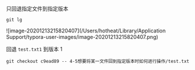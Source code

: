 只回退指定文件到指定版本

```
git lg
```

![image-20201213215820407](/Users/hotheat/Library/Application Support/typora-user-images/image-20201213215820407.png)

回退 `test.txt1` 到版本 1

```shell
git checkout c9ead89 -- 4-5想要将某一文件回到指定版本时如何进行操作/test.txt
```

